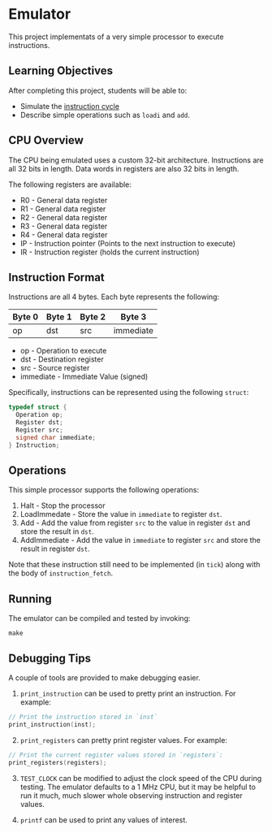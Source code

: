Emulator
========

This project implementats of a very simple processor to execute instructions.

Learning Objectives
-------------------

After completing this project, students will be able to:

- Simulate the [instruction cycle](https://en.wikipedia.org/wiki/Instruction_cycle)
- Describe simple operations such as `loadi` and `add`.

CPU Overview
------------

The CPU being emulated uses a custom 32-bit architecture. Instructions are all 32 bits in length. Data words in registers are also 32 bits in length.

The following registers are available:

- R0 - General data register
- R1 - General data register
- R2 - General data register
- R3 - General data register
- R4 - General data register
- IP - Instruction pointer (Points to the next instruction to execute)
- IR - Instruction register (holds the current instruction)

Instruction Format
------------------

Instructions are all 4 bytes. Each byte represents the following:

| Byte 0      | Byte 1    | Byte 2    | Byte 3    |
|-------------|-----------|-----------|-----------|
| op          | dst       | src       | immediate |

- op - Operation to execute
- dst - Destination register
- src - Source register
- immediate - Immediate Value (signed)

Specifically, instructions can be represented using the following `struct`:

```c
typedef struct {
  Operation op;
  Register dst;
  Register src;
  signed char immediate;
} Instruction;
```

Operations
----------

This simple processor supports the following operations:

1. Halt - Stop the processor
2. LoadImmedate - Store the value in `immediate` to register `dst`.
3. Add - Add the value from register `src` to the value in register `dst` and store the result in `dst`.
4. AddImmediate - Add the value in `immediate` to register `src` and store the result in register `dst`.

Note that these instruction still need to be implemented (in `tick`) along with the body of `instruction_fetch`.

Running
-------

The emulator can be compiled and tested by invoking:

```
make
```

Debugging Tips
--------------

A couple of tools are provided to make debugging easier.

1. `print_instruction` can be used to pretty print an instruction. For example:

```c
// Print the instruction stored in `inst`
print_instruction(inst);
```

2. `print_registers` can pretty print register values. For example:

```c
// Print the current register values stored in `registers`:
print_registers(registers);
```

3. `TEST_CLOCK` can be modified to adjust the clock speed of the CPU during testing. The emulator defaults to a 1 MHz CPU, but it may be helpful to run it much, much slower whole observing instruction and register values.

4. `printf` can be used to print any values of interest.
